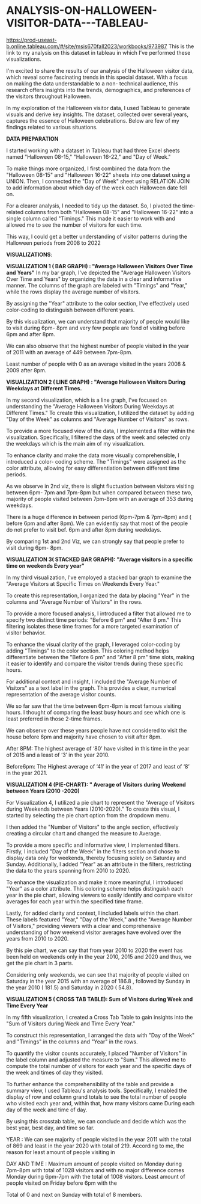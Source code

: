# ANALYSIS-ON-HALLOWEEN-VISITOR-DATA---TABLEAU-

https://prod-useast-b.online.tableau.com/#/site/msis670fall2023/workbooks/973987
This is the link to my analysis on this dataset in tableau in which I’ve performed these visualizations.

I'm excited to share the results of our analysis of the Halloween visitor data, which reveal some fascinating trends in this special dataset. With a focus on making the data understandable to a non- technical audience, this research offers insights into the trends, demographics, and preferences of the visitors throughout Halloween.

In my exploration of the Halloween visitor data, I used Tableau to generate visuals and derive key insights. The dataset, collected over several years, captures the essence of Halloween celebrations. Below are few of my findings related to various situations.

**DATA PREPARATION**

I started working with a dataset in Tableau that had three Excel sheets named "Halloween 08-15," "Halloween 16-22," and "Day of Week."

To make things more organized, I first combined the data from the "Halloween 08-15" and "Halloween 16-22" sheets into one dataset using a UNION. Then, I connected the "Day of Week" sheet using RELATION JOIN to add information about which day of the week each Halloween date fell on.

For a clearer analysis, I needed to tidy up the dataset. So, I pivoted the time-related columns from both "Halloween 08-15" and "Halloween 16-22" into a single column called "Timings." This made it easier to work with and allowed me to see the number of visitors for each time.

This way, I could get a better understanding of visitor patterns during the Halloween periods from 2008 to 2022

**VISUALIZATIONS**:

**VISUALIZATION 1 ( BAR GRAPH) : "Average Halloween Visitors Over Time and Years"**
In my bar graph, I've depicted the "Average Halloween Visitors Over Time and Years" by organizing the data in a clear and informative manner.
The columns of the graph are labeled with "Timings" and "Year," while the rows display the average number of visitors.

By assigning the "Year" attribute to the color section, I've effectively used color-coding to distinguish between different years.

By this visualization, we can understand that majority of people would like to visit during 6pm- 8pm and very few people are fond of visiting before 6pm and after 8pm.

We can also observe that the highest number of people visited in the year of 2011 with an average of 449 between 7pm-8pm.

Least number of people with 0 as an average visited in the years 2008 & 2009 after 8pm.

**VISUALIZATION 2 ( LINE GRAPH) : "Average Halloween Visitors During Weekdays at Different Times.**

In my second visualization, which is a line graph, I've focused on understanding the "Average Halloween Visitors During Weekdays at Different Times." To create this visualization, I utilized the dataset by adding "Day of the Week" as columns and "Average Number of Visitors" as rows.

To provide a more focused view of the data, I implemented a filter within the visualization. Specifically, I filtered the days of the week and selected only the weekdays which is the main aim of my visualization.

To enhance clarity and make the data more visually comprehensible, I introduced a color- coding scheme. The "Timings" were assigned as the color attribute, allowing for easy differentiation between different time periods.

As we observe in 2nd viz, there is slight fluctuation between visitors visiting between 6pm- 7pm and 7pm-8pm but when compared between these two, majority of people visited between 7pm-8pm with an average of 353 during weekdays.

There is a huge difference in between period (6pm-7pm & 7pm-8pm) and
( before 6pm and after 8pm). We can evidently say that most of the people do not prefer to visit bef. 6pm and after 8pm during weekdays.

By comparing 1st and 2nd Viz, we can strongly say that people prefer to visit during 6pm- 8pm.

**VISUALIZATION 3( STACKED BAR GRAPH): "Average visitors in a specific time on weekends Every year”**

In my third visualization, I've employed a stacked bar graph to examine the "Average Visitors at Specific Times on Weekends Every Year."

To create this representation, I organized the data by placing "Year" in the columns and "Average Number of Visitors" in the rows.

To provide a more focused analysis, I introduced a filter that allowed me to specify two distinct time periods: "Before 6 pm" and "After 8 pm." This filtering isolates these time frames for a more targeted examination of visitor behavior.

To enhance the visual clarity of the graph, I leveraged color-coding by adding "Timings" to the color section. This coloring method helps differentiate between the "Before 6 pm" and "After 8 pm" time slots, making it easier to identify and compare the visitor trends during these specific hours.

For additional context and insight, I included the "Average Number of Visitors" as a text label in the graph. This provides a clear, numerical representation of the average visitor counts.

We so far saw that the time between 6pm-8pm is most famous visiting hours. I thought of comparing the least busy hours and see which one is least preferred in those 2-time frames.

We can observe over these years people have not considered to visit the house before 6pm and majority have chosen to visit after 8pm.

After 8PM: The highest average of ‘80’ have visited in this time in the year of 2015 and a least of ‘3’ in the year 2010.

Before6pm: The Highest average of ‘41’ in the year of 2017 and least of ‘8’ in the year 2021.

**VISUALIZATION 4 (PIE-CHART): " Average of Visitors during Weekend between Years (2010 -2020)**

For Visualization 4, I utilized a pie chart to represent the "Average of Visitors during
Weekends between Years (2010-2020)."
To create this visual, I started by selecting the pie chart option from the dropdown menu.

I then added the "Number of Visitors" to the angle section, effectively creating a circular
chart and changed the measure to Average.

To provide a more specific and informative view, I implemented filters. Firstly, I included
"Day of the Week" in the filters section and chose to display data only for weekends,
thereby focusing solely on Saturday and Sunday. Additionally, I added "Year" as an
attribute in the filters, restricting the data to the years spanning from 2010 to 2020.

To enhance the visualization and make it more meaningful, I introduced "Year" as a color
attribute. This coloring scheme helps distinguish each year in the pie chart, allowing
viewers to easily identify and compare visitor averages for each year within the specified
time frame.

Lastly, for added clarity and context, I included labels within the chart. These labels
featured "Year," "Day of the Week," and the "Average Number of Visitors," providing
viewers with a clear and comprehensive understanding of how weekend visitor averages
have evolved over the years from 2010 to 2020.

By this pie chart, we can say that from year 2010 to 2020 the event has been held on
weekends only in the year 2010, 2015 and 2020 and thus, we get the pie chart in 3 parts.

Considering only weekends, we can see that majority of people visited on Saturday in the
year 2015 with an average of 186.8 , followed by Sunday in the year 2010 ( 181.5) and
Saturday in 2020 ( 54.8).

**VISUALIZATION 5 ( CROSS TAB TABLE): Sum of Visitors during Week and Time Every Year**

In my fifth visualization, I created a Cross Tab Table to gain insights into the "Sum of Visitors
during Week and Time Every Year."

To construct this representation, I arranged the data with "Day of the Week" and "Timings" in the
columns and "Year" in the rows.

To quantify the visitor counts accurately, I placed "Number of Visitors" in the label column and
adjusted the measure to "Sum." This allowed me to compute the total number of visitors for each
year and the specific days of the week and times of day they visited.

To further enhance the comprehensibility of the table and provide a summary view, I used
Tableau's analysis tools. Specifically, I enabled the display of row and column grand totals to see
the total number of people who visited each year and, within that, how many visitors came During each day of the week and time of day.

By using this crosstab table, we can conclude and decide which was the best year, best day, and
time so far.

YEAR : We can see majority of people visited in the year 2011 with the total of 869 and least in
the year 2020 with total of 219. According to me, the reason for least amount of people visiting in

DAY AND TIME : Maximum amount of people visited on Monday during 7pm-8pm with total of
1028 visitors and with no major difference comes Monday during 6pm-7pm with the total of
1008 visitors. Least amount of people visited on Friday before 6pm with the

Total of 0 and next on Sunday with total of 8 members.
